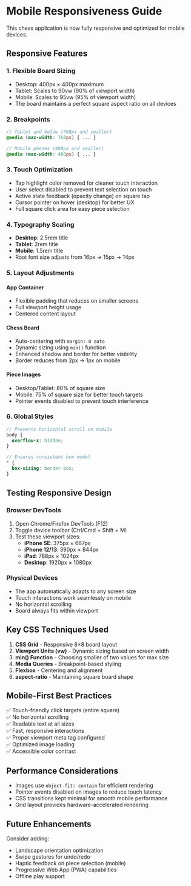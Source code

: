 # Mobile Responsiveness Guide

This chess application is now fully responsive and optimized for mobile devices.

## Responsive Features

### 1. **Flexible Board Sizing**
- Desktop: 400px × 400px maximum
- Tablet: Scales to 90vw (90% of viewport width)
- Mobile: Scales to 95vw (95% of viewport width)
- The board maintains a perfect square aspect ratio on all devices

### 2. **Breakpoints**
```scss
// Tablet and below (768px and smaller)
@media (max-width: 768px) { ... }

// Mobile phones (480px and smaller)
@media (max-width: 480px) { ... }
```

### 3. **Touch Optimization**
- Tap highlight color removed for cleaner touch interaction
- User select disabled to prevent text selection on touch
- Active state feedback (opacity change) on square tap
- Cursor pointer on hover (desktop) for better UX
- Full square click area for easy piece selection

### 4. **Typography Scaling**
- **Desktop**: 2.5rem title
- **Tablet**: 2rem title
- **Mobile**: 1.5rem title
- Root font size adjusts from 16px → 15px → 14px

### 5. **Layout Adjustments**

#### App Container
- Flexible padding that reduces on smaller screens
- Full viewport height usage
- Centered content layout

#### Chess Board
- Auto-centering with `margin: 0 auto`
- Dynamic sizing using `min()` function
- Enhanced shadow and border for better visibility
- Border reduces from 2px → 1px on mobile

#### Piece Images
- Desktop/Tablet: 80% of square size
- Mobile: 75% of square size for better touch targets
- Pointer events disabled to prevent touch interference

### 6. **Global Styles**
```scss
// Prevents horizontal scroll on mobile
body {
  overflow-x: hidden;
}

// Ensures consistent box model
* {
  box-sizing: border-box;
}
```

## Testing Responsive Design

### Browser DevTools
1. Open Chrome/Firefox DevTools (F12)
2. Toggle device toolbar (Ctrl/Cmd + Shift + M)
3. Test these viewport sizes:
   - **iPhone SE**: 375px × 667px
   - **iPhone 12/13**: 390px × 844px
   - **iPad**: 768px × 1024px
   - **Desktop**: 1920px × 1080px

### Physical Devices
- The app automatically adapts to any screen size
- Touch interactions work seamlessly on mobile
- No horizontal scrolling
- Board always fits within viewport

## Key CSS Techniques Used

1. **CSS Grid** - Responsive 8×8 board layout
2. **Viewport Units (vw)** - Dynamic sizing based on screen width
3. **min() Function** - Choosing smaller of two values for max size
4. **Media Queries** - Breakpoint-based styling
5. **Flexbox** - Centering and alignment
6. **aspect-ratio** - Maintaining square board shape

## Mobile-First Best Practices

✅ Touch-friendly click targets (entire square)  
✅ No horizontal scrolling  
✅ Readable text at all sizes  
✅ Fast, responsive interactions  
✅ Proper viewport meta tag configured  
✅ Optimized image loading  
✅ Accessible color contrast  

## Performance Considerations

- Images use `object-fit: contain` for efficient rendering
- Pointer events disabled on images to reduce touch latency
- CSS transitions kept minimal for smooth mobile performance
- Grid layout provides hardware-accelerated rendering

## Future Enhancements

Consider adding:
- Landscape orientation optimization
- Swipe gestures for undo/redo
- Haptic feedback on piece selection (mobile)
- Progressive Web App (PWA) capabilities
- Offline play support
